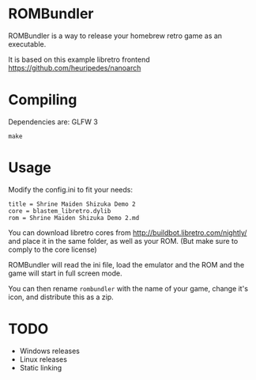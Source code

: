 # ROMBundler

ROMBundler is a way to release your homebrew retro game as an executable.

It is based on this example libretro frontend https://github.com/heuripedes/nanoarch

# Compiling

Dependencies are: GLFW 3

    make

# Usage

Modify the config.ini to fit your needs:

    title = Shrine Maiden Shizuka Demo 2
    core = blastem_libretro.dylib
    rom = Shrine Maiden Shizuka Demo 2.md

You can download libretro cores from http://buildbot.libretro.com/nightly/ and place it in the same folder, as well as your ROM. (But make sure to comply to the core license)

ROMBundler will read the ini file, load the emulator and the ROM and the game will start in full screen mode.

You can then rename `rombundler` with the name of your game, change it's icon, and distribute this as a zip.

# TODO

 * Windows releases
 * Linux releases
 * Static linking


